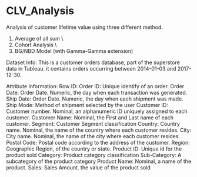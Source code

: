 # CLV_Analysis
Analysis of customer lifetime value using three different method. 

1. Average of all sum \
2. Cohort Analysis \
3. BG/NBD Model (with Gamma-Gamma extension)

Dataset Info:
This is a customer orders database, part of the superstore data in Tableau. it contains orders occurring between 2014-01-03 and 2017-12-30.

Attribute Information:
Row ID:
Order ID:       Unique identify of an order. 
Order Date:     Order Date. Numeric, the day when each transaction was generated.
Ship Date:      Order Date. Numeric, the day when each shipment was made.
Ship Mode:      Method of shipment selected by the user
Customer ID:    Customer number. Nominal, an alphanumeric ID uniquely assigned to each customer.
Customer Name:  Nominal, the First and Last name of each customer.
Segment:        Customer Segment classification
Country:        Country name. Nominal, the name of the country where each customer resides.
City:           City name. Nominal, the name of the city where each customer resides.
Postal Code:    Postal code according to the address of the customer.
Region:         Geographic Region, of the country or state.
Product ID:     Unique id for the product sold 
Category:       Product category classification
Sub-Category:   A subcategory of the product category
Product Name:   Nominal, a name of the product.
Sales:          Sales Amount. the value of the product sold
